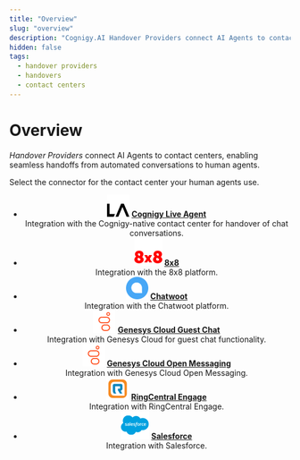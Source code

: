 ```yaml
---
title: "Overview" 
slug: "overview" 
description: "Cognigy.AI Handover Providers connect AI Agents to contact centers, enabling seamless handoffs from automated conversations to human agents."
hidden: false
tags:
  - handover providers
  - handovers
  - contact centers
---
```


# Overview

_Handover Providers_ connect AI Agents to contact centers, enabling seamless handoffs from automated conversations to human agents.

Select the connector for the contact center your human agents use.

<div class="grid cards" style="text-align: center;" markdown>

- ![cognigy](../../../_assets/icons/handovers/live-agent.svg) __[Cognigy Live Agent](live-agent.md)__ <br> Integration with the Cognigy-native contact center for handover of chat conversations.
- ![8x8](../../../_assets/icons/handovers/8x8.svg) __[8x8](8x8.md)__ <br> Integration with the 8x8 platform.
- ![chatwoot](../../../_assets/icons/handovers/chatwoot.svg) __[Chatwoot](chatwoot.md)__ <br> Integration with the Chatwoot platform.
- ![genesys-cloud-guest-chat](../../../_assets/icons/handovers/genesys.svg) __[Genesys Cloud Guest Chat](genesys-cloud-guest-chat.md)__ <br> Integration with Genesys Cloud for guest chat functionality.
- ![genesys-cloud-open-messaging](../../../_assets/icons/handovers/genesys.svg) __[Genesys Cloud Open Messaging](genesys-cloud-open-messaging.md)__ <br> Integration with Genesys Cloud Open Messaging.
- ![ringcentral-engage](../../../_assets/icons/handovers/ringcentral-engage.svg) __[RingCentral Engage](ring-central-engage.md)__ <br> Integration with RingCentral Engage.
- ![salesforce](../../../_assets/icons/handovers/salesforce.svg) __[Salesforce](salesforce.md)__ <br> Integration with Salesforce.

</div>
